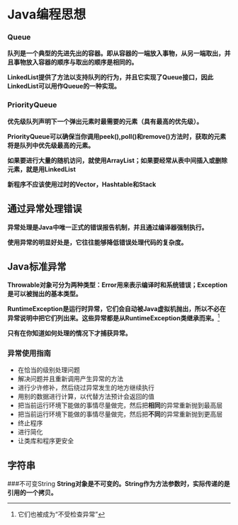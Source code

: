 # Java编程思想

### Queue

**队列是一个典型的先进先出的容器。即从容器的一端放入事物，从另一端取出，并且事物放入容器的顺序与取出的顺序是相同的。**

**LinkedList提供了方法以支持队列的行为，并且它实现了Queue接口，因此LinkedList可以用作Queue的一种实现。**

### PriorityQueue
**优先级队列声明下一个弹出元素时最需要的元素（具有最高的优先级）。**

**PriorityQueue可以确保当你调用peek(),poll()和remove()方法时，获取的元素将是队列中优先级最高的元素。**

**如果要进行大量的随机访问，就使用ArrayList；如果要经常从表中间插入或删除元素，就是用LinkedList**

**新程序不应该使用过时的Vector，Hashtable和Stack**

## 通过异常处理错误
**异常处理是Java中唯一正式的错误报告机制，并且通过编译器强制执行。**

**使用异常的明显好处是，它往往能够降低错误处理代码的复杂度。**

## Java标准异常
**Throwable对象可分为两种类型：Error用来表示编译时和系统错误；Exception是可以被抛出的基本类型。**

**RuntimeException是运行时异常，它们会自动被Java虚拟机抛出，所以不必在异常说明中把它们列出来。这些异常都是从RuntimeException类继承而来。**[^1]

[^1]:它们也被成为“不受检查异常”

**只有在你知道如何处理的情况下才捕获异常。**

### 异常使用指南
* 在恰当的级别处理问题
* 解决问题并且重新调用产生异常的方法
* 进行少许修补，然后绕过异常发生的地方继续执行
* 用别的数据进行计算，以代替方法预计会返回的值
* 把当前运行环境下能做的事情尽量做完，然后把**相同**的异常重新抛到最高层
* 把当前运行环境下能做的事情尽量做完，然后把**不同**的异常重新抛到更高层
* 终止程序
* 进行简化
* 让类库和程序更安全

## 字符串
###不可变String
**String对象是不可变的。String作为方法参数时，实际传递的是引用的一个拷贝。**

